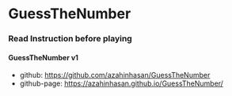 # GuessTheNumber


### Read Instruction before playing

#### GuessTheNumber v1 
* github: https://github.com/azahinhasan/GuessTheNumber
* github-page: https://azahinhasan.github.io/GuessTheNumber/
